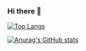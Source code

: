 ### Hi there 👋

[![Top Langs](https://github-readme-stats.vercel.app/api/top-langs/?username=junwooYeom&langs_count=8)](https://github.com/anuraghazra/github-readme-stats)

[![Anurag's GitHub stats](https://github-readme-stats.vercel.app/api?username=junwooYeom&show_icons=true&custom_title=Junwoo's_GitHub_Stats&theme=noctis_minimus&count_private=true&hide=prs,issues)](https://github.com/anuraghazra/github-readme-stats)

<!--
**junwooYeom/junwooYeom** is a ✨ _special_ ✨ repository because its `README.md` (this file) appears on your GitHub profile.

Here are some ideas to get you started:

- 🔭 I’m currently working on ...
- 🌱 I’m currently learning ...
- 👯 I’m looking to collaborate on ...
- 🤔 I’m looking for help with ...
- 💬 Ask me about ...
- 📫 How to reach me: ...
- 😄 Pronouns: ...
- ⚡ Fun fact: ...
-->
